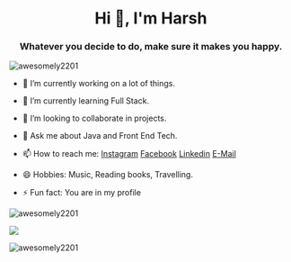 <h1 align="center">Hi 👋, I'm Harsh</h1>
<h3 align="center">Whatever you decide to do, make sure it makes you happy.</h3>
<p align="left"> <img src="https://komarev.com/ghpvc/?username=awesomely2201&label=Profile%20views&color=0e75b6&style=flat" alt="awesomely2201" /> </p>

- 🔭 I’m currently working on a lot of things.

- 🌱 I’m currently learning Full Stack.

- 👯 I’m looking to collaborate in projects.

- 💬 Ask me about Java and Front End Tech.

- 📫 How to reach me: [Instagram](https://www.instagram.com/_harsh_mangla_/) [Facebook](https://www.facebook.com/HarshMangla2201/) [Linkedin](https://www.linkedin.com/in/harsh-mangla-b71454130/) [E-Mail](harshmangla2201@gmail.com)

- 😄 Hobbies: Music, Reading books, Travelling.

- ⚡ Fun fact: You are in my profile

<p align="left" ><img src="https://github-readme-stats.vercel.app/api/top-langs?username=awesomely2201&show_icons=true&locale=en&layout=compact" alt="awesomely2201" /></p>
<p align="left"><img src="https://github-readme-stats.vercel.app/api?username=awesomely2201&&show_icons=true&title_color=0066cc&icon_color=0066cc&text_color=000000&bg_color=ffffff"></p>
<p align="left"><img src="https://github-readme-streak-stats.herokuapp.com/?user=awesomely2201&" alt="awesomely2201" /> </p>
